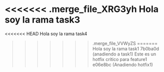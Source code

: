 <<<<<<< .merge_file_XRG3yh
Hola soy la rama task3
=======
<<<<<<< HEAD
Hola soy la rama task4
>>>>>>> .merge_file_VVWyZS
=======
Hola soy la rama task1
>>>>>>> 7b0ba0d (anadiendo a task1)
Este es un hotfix crítico para feature1
>>>>>>> e06e8bc (Anadiendo hotfix1)
